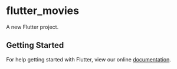 # flutter_movies

A new Flutter project.

## Getting Started

For help getting started with Flutter, view our online
[documentation](https://flutter.io/).

